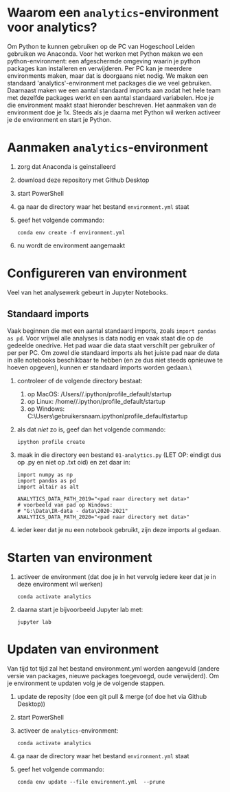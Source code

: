 # Waarom een ```analytics```-environment voor analytics?
Om Python te kunnen gebruiken op de PC van Hogeschool Leiden gebruiken we Anaconda. Voor het werken met Python maken we een python-environment: een afgeschermde omgeving waarin je python packages kan installeren en verwijderen. Per PC kan je meerdere environments maken, maar dat is doorgaans niet nodig. We maken een standaard 'analytics'-environment met packages die we veel gebruiken. Daarnaast maken we een aantal standaard imports aan zodat het hele team met dezelfde packages werkt en een aantal standaard variabelen. Hoe je die environment maakt staat hieronder beschreven. Het aanmaken van de environment doe je 1x. Steeds als je daarna met Python wil werken activeer je de environment en start je Python.

# Aanmaken `analytics`-environment
1. zorg dat Anaconda is geinstalleerd
1. download deze repository met Github Desktop
1. start PowerShell
1. ga naar de directory waar het bestand ```environment.yml``` staat
1. geef het volgende commando:

    ```
    conda env create -f environment.yml
    ```

1. nu wordt de environment aangemaakt

# Configureren van environment
Veel van het analysewerk gebeurt in Jupyter Notebooks. 

## Standaard imports
Vaak beginnen die met een aantal standaard imports, zoals ```import pandas as pd```. Voor vrijwel alle analyses is data nodig en vaak staat die op de gedeelde onedrive. Het pad waar die data staat verschilt per gebruiker of per per PC. Om zowel die standaard imports als het juiste pad naar de data in alle notebooks beschikbaar te hebben (en ze dus niet steeds opnieuwe te hoeven opgeven), kunnen er standaard imports worden gedaan.\

1. controleer of de volgende directory bestaat:

    1. op MacOS: /Users/<gebruikersnaam>/.ipython/profile_default/startup
    1. op Linux: /home/<gebruikersnaam>/.ipython/profile_default/startup
    1. op Windows: C:\Users\gebruikersnaam\.ipython\profile_default\startup

1. als dat *niet* zo is, geef dan het volgende commando:
    ```
    ipython profile create
    ```

1. maak in die directory een bestand ```01-analytics.py``` (LET OP: eindigt dus op .py en niet op .txt oid) en zet daar in:
 
    ```
    import numpy as np
    import pandas as pd
    import altair as alt
    
    ANALYTICS_DATA_PATH_2019="<pad naar directory met data>"
    # voorbeeld van pad op Windows:
    # "G:\Data\IR-data - data\2020-2021"
    ANALYTICS_DATA_PATH_2020="<pad naar directory met data>"
    ``` 
1. ieder keer dat je nu een notebook gebruikt, zijn deze imports al gedaan.


# Starten van environment
1. activeer de environment (dat doe je in het vervolg iedere keer dat je in deze environment wil werken)

    ```
    conda activate analytics
    ```
1. daarna start je bijvoorbeeld Jupyter lab met:

    ```
    jupyter lab
    ```
    
# Updaten van environment
Van tijd tot tijd zal het bestand environment.yml worden aangevuld (andere versie van packages, nieuwe packages toegevoegd, oude verwijderd). Om je environment te updaten volg je de volgende stappen.

1. update de reposity (doe een git pull & merge (of doe het via Github Desktop))
1. start PowerShell
1. activeer de ```analytics```-environment:

    ```
    conda activate analytics
    ```
    
1. ga naar de directory waar het bestand ```environment.yml``` staat
1. geef het volgende commando:

    ```
    conda env update --file environment.yml  --prune
    ```
